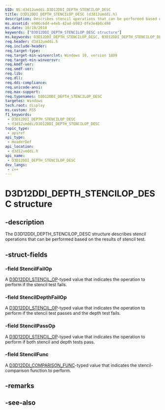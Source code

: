 ```yaml
---
UID: NS:d3d12umddi.D3D12DDI_DEPTH_STENCILOP_DESC
title: D3D12DDI_DEPTH_STENCILOP_DESC (d3d12umddi.h)
description: Describes stencil operations that can be performed based on the results of stencil test.
ms.assetid: e906c6d4-e4eb-42ad-b983-0fe3e4b8c498
ms.date: 10/19/2018
keywords: ["D3D12DDI_DEPTH_STENCILOP_DESC structure"]
ms.keywords: D3D12DDI_DEPTH_STENCILOP_DESC, D3D12DDI_DEPTH_STENCILOP_DESC,
req.header: d3d12umddi.h
req.include-header: 
req.target-type: 
req.target-min-winverclnt: Windows 10, version 1809
req.target-min-winversvr: 
req.kmdf-ver: 
req.umdf-ver: 
req.lib: 
req.dll: 
req.ddi-compliance: 
req.unicode-ansi: 
req.max-support: 
req.typenames: D3D12DDI_DEPTH_STENCILOP_DESC
targetos: Windows
tech.root: display
ms.custom: RS5
f1_keywords:
 - D3D12DDI_DEPTH_STENCILOP_DESC
 - d3d12umddi/D3D12DDI_DEPTH_STENCILOP_DESC
topic_type:
 - apiref
api_type:
 - HeaderDef
api_location:
 - d3d12umddi.h
api_name:
 - D3D12DDI_DEPTH_STENCILOP_DESC
dev_langs:
 - c++
---
```


# D3D12DDI_DEPTH_STENCILOP_DESC structure


## -description

The D3D12DDI_DEPTH_STENCILOP_DESC structure describes stencil operations that can be performed based on the results of stencil test.

## -struct-fields

### -field StencilFailOp

A [D3D12DDI_STENCIL_OP](ne-d3d12umddi-d3d12ddi_stencil_op.md)-typed value that indicates the operation to perform if the stencil test fails.

### -field StencilDepthFailOp

A [D3D12DDI_STENCIL_OP](ne-d3d12umddi-d3d12ddi_stencil_op.md)-typed value that indicates the operation to perform if the stencil test passes and the depth test fails.

### -field StencilPassOp

A [D3D12DDI_STENCIL_OP](ne-d3d12umddi-d3d12ddi_stencil_op.md)-typed value that indicates the operation to perform if both stencil and depth tests pass.

### -field StencilFunc

 
A [D3D12DDI_COMPARISON_FUNC](ne-d3d12umddi-d3d12ddi_comparison_func.md)-typed value that indicates the stencil-comparison function to perform.

## -remarks

## -see-also

